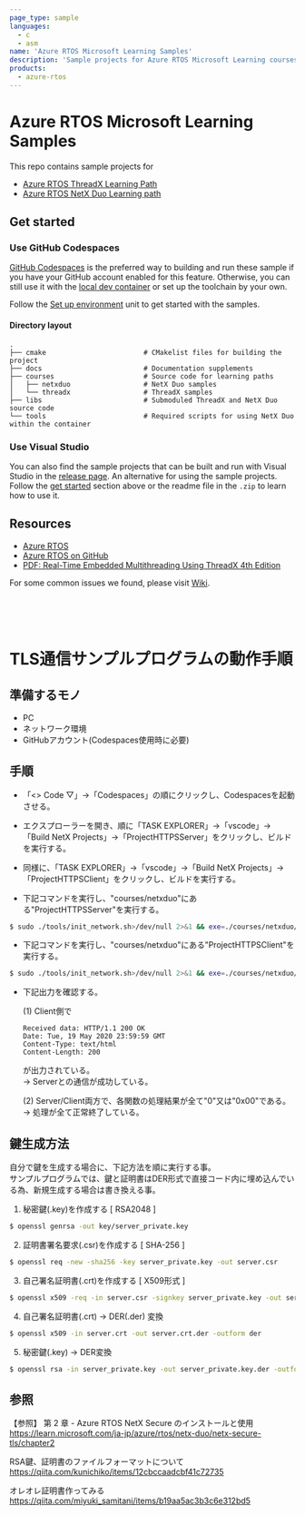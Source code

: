 ```yaml
---
page_type: sample
languages:
  - c
  - asm
name: 'Azure RTOS Microsoft Learning Samples'
description: 'Sample projects for Azure RTOS Microsoft Learning courses how.'
products:
  - azure-rtos
---
```


# Azure RTOS Microsoft Learning Samples

This repo contains sample projects for

- [Azure RTOS ThreadX Learning Path](https://learn.microsoft.com/training/paths/azure-rtos-threadx/)
- [Azure RTOS NetX Duo Learning path](https://learn.microsoft.com/training/paths/azure-rtos-netx-duo/)

## Get started

### Use GitHub Codespaces

[GitHub Codespaces](https://github.com/features/codespaces) is the preferred way to building and run these sample if you have your GitHub account enabled for this feature. Otherwise, you can still use it with the [local dev container](https://code.visualstudio.com/docs/remote/containers) or set up the toolchain by your own.

Follow the [Set up environment](https://learn.microsoft.com/training/modules/introduction-azure-rtos/2-set-up-environment) unit to get started with the samples.

#### Directory layout

    .
    ├── cmake                        # CMakelist files for building the project
    ├── docs                         # Documentation supplements
    ├── courses                      # Source code for learning paths
    │   ├── netxduo                  # NetX Duo samples
    │   └── threadx                  # ThreadX samples
    ├── libs                         # Submoduled ThreadX and NetX Duo source code
    └── tools                        # Required scripts for using NetX Duo within the container

### Use Visual Studio

You can also find the sample projects that can be built and run with Visual Studio in the [release page](https://github.com/Azure-Samples/azure-rtos-learn-samples/releases/tag/vs). An alternative for using the sample projects. Follow the [get started](#get-started) section above or the readme file in the `.zip` to learn how to use it.

## Resources

- [Azure RTOS](https://aka.ms/rtos)
- [Azure RTOS on GitHub](https://github.com/azure-rtos)
- [PDF: Real-Time Embedded Multithreading Using ThreadX 4th Edition](https://github.com/Azure-Samples/azure-rtos-learn-samples/releases/download/book/Real-Time_Embedded_Multithreading_with_ThreadX_4th_Edition.pdf)

For some common issues we found, please visit [Wiki](https://github.com/Azure-Samples/azure-rtos-learn-samples/wiki).

<br>
<br>
<br>

# TLS通信サンプルプログラムの動作手順

## 準備するモノ
* PC
* ネットワーク環境
* GitHubアカウント(Codespaces使用時に必要)



## 手順

* 「<> Code ▽」→「Codespaces」の順にクリックし、Codespacesを起動させる。

* エクスプローラーを開き、順に「TASK EXPLORER」→「vscode」→「Build NetX Projects」→「ProjectHTTPSServer」をクリックし、ビルドを実行する。

* 同様に、「TASK EXPLORER」→「vscode」→「Build NetX Projects」→「ProjectHTTPSClient」をクリックし、ビルドを実行する。

* 下記コマンドを実行し、"courses/netxduo"にある"ProjectHTTPSServer"を実行する。
``` bash
$ sudo ./tools/init_network.sh>/dev/null 2>&1 && exe=./courses/netxduo/ProjectHTTPSServer/build/ProjectHTTPSServer && echo $exe && sudo setcap cap_net_raw,cap_net_admin=eip $exe && $exe
```

* 下記コマンドを実行し、"courses/netxduo"にある"ProjectHTTPSClient"を実行する。
``` bash
$ sudo ./tools/init_network.sh>/dev/null 2>&1 && exe=./courses/netxduo/ProjectHTTPSClient/build/ProjectHTTPSClient && echo $exe && sudo setcap cap_net_raw,cap_net_admin=eip $exe && $exe
```

* 下記出力を確認する。
  
  (1) Client側で
    ``` text
    Received data: HTTP/1.1 200 OK
    Date: Tue, 19 May 2020 23:59:59 GMT
    Content-Type: text/html
    Content-Length: 200
    ```
    が出力されている。  
    → Serverとの通信が成功している。

  (2) Server/Client両方で、各関数の処理結果が全て"0"又は"0x00"である。  
      → 処理が全て正常終了している。



## 鍵生成方法

自分で鍵を生成する場合に、下記方法を順に実行する事。  
サンプルプログラムでは、鍵と証明書はDER形式で直接コード内に埋め込んでいる為、新規生成する場合は書き換える事。

1. 秘密鍵(.key)を作成する [ RSA2048 ]
``` bash
$ openssl genrsa -out key/server_private.key
```

2. 証明書署名要求(.csr)を作成する [ SHA-256 ]
``` bash
$ openssl req -new -sha256 -key server_private.key -out server.csr
```

3. 自己署名証明書(.crt)を作成する [ X509形式 ]
``` bash
$ openssl x509 -req -in server.csr -signkey server_private.key -out server.crt -days 3650
```

4. 自己署名証明書(.crt) → DER(.der) 変換
``` bash
$ openssl x509 -in server.crt -out server.crt.der -outform der
```

5. 秘密鍵(.key) → DER変換
~~~ bash
$ openssl rsa -in server_private.key -out server_private.key.der -outform der
~~~

## 参照
【参照】
第 2 章 - Azure RTOS NetX Secure のインストールと使用  
https://learn.microsoft.com/ja-jp/azure/rtos/netx-duo/netx-secure-tls/chapter2

RSA鍵、証明書のファイルフォーマットについて  
https://qiita.com/kunichiko/items/12cbccaadcbf41c72735

オレオレ証明書作ってみる  
https://qiita.com/miyuki_samitani/items/b19aa5ac3b3c6e312bd5




